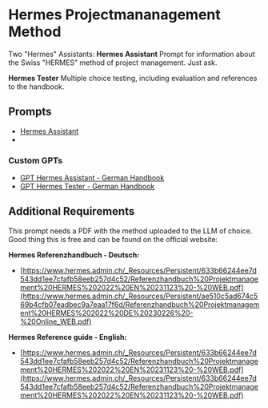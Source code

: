# Hermes Projectmananagement Method

Two "Hermes" Assistants:
**Hermes Assistant**
Prompt for information about the Swiss "HERMES" method of project management. Just ask.

**Hermes Tester**
Multiple choice testing, including evaluation and references to the handbook.

## Prompts
* [Hermes Assistant](https://github.com/zielperson/AI-whispers/blob/master/hermes/system.md)
* 
### Custom GPTs
* [GPT Hermes Assistant - German Handbook](https://chatgpt.com/g/g-ol8ggXIUa-hermes-assistant)
* [GPT Hermes Tester - German Handbook](https://chatgpt.com/g/g-MbqVYzBp0-hermes-tester)

## Additional Requirements
This prompt needs a PDF with the method uploaded to the LLM of choice.
Good thing this is free and can be found on the official website:

**Hermes Referenzhandbuch - Deutsch:**
* [https://www.hermes.admin.ch/_Resources/Persistent/633b66244ee7d543dd1ee7cfafb58eeb257d4c52/Referenzhandbuch%20Projektmanagement%20HERMES%202022%20EN%20231123%20-%20WEB.pdf](https://www.hermes.admin.ch/_Resources/Persistent/ae510c5ad674c569b4cfb07eadbec9a7eaa17f6d/Referenzhandbuch%20Projektmanagement%20HERMES%202022%20DE%20230226%20-%20Online_WEB.pdf)

**Hermes Reference guide -  English:**
* [https://www.hermes.admin.ch/_Resources/Persistent/633b66244ee7d543dd1ee7cfafb58eeb257d4c52/Referenzhandbuch%20Projektmanagement%20HERMES%202022%20EN%20231123%20-%20WEB.pdf](https://www.hermes.admin.ch/_Resources/Persistent/633b66244ee7d543dd1ee7cfafb58eeb257d4c52/Referenzhandbuch%20Projektmanagement%20HERMES%202022%20EN%20231123%20-%20WEB.pdf)
